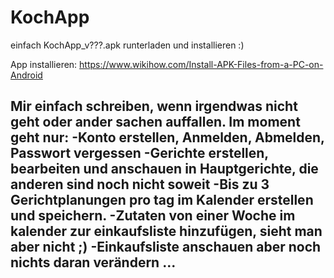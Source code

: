 # KochApp

einfach KochApp_v???.apk runterladen und installieren :)

App installieren: https://www.wikihow.com/Install-APK-Files-from-a-PC-on-Android

Mir einfach schreiben, wenn irgendwas nicht geht oder ander sachen auffallen.
Im moment geht nur:
-Konto erstellen, Anmelden, Abmelden, Passwort vergessen 
-Gerichte erstellen, bearbeiten und anschauen in Hauptgerichte, die anderen sind noch nicht soweit
-Bis zu 3 Gerichtplanungen pro tag im Kalender erstellen und speichern.
-Zutaten von einer Woche im kalender zur einkaufsliste hinzufügen, sieht man aber nicht ;)
-Einkaufsliste anschauen aber noch nichts daran verändern ...
-
